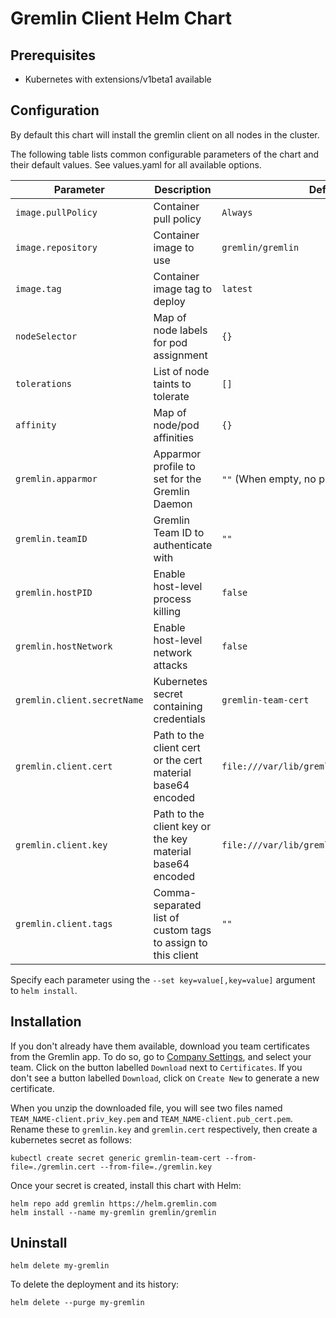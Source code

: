 # Gremlin Client Helm Chart

## Prerequisites

* Kubernetes with extensions/v1beta1 available

## Configuration

By default this chart will install the gremlin client on all nodes in the
cluster.

The following table lists common configurable parameters of the chart and
their default values. See values.yaml for all available options.

|       Parameter                        |           Description                                          |                         Default                                             |
|----------------------------------------|----------------------------------------------------------------|-----------------------------------------------------------------------------|
| `image.pullPolicy`                     | Container pull policy                                          | `Always`                                                                    |
| `image.repository`                     | Container image to use                                         | `gremlin/gremlin`                                                           |
| `image.tag`                            | Container image tag to deploy                                  | `latest`                                                                    |
| `nodeSelector`                         | Map of node labels for pod assignment                          | `{}`                                                                        |
| `tolerations`                          | List of node taints to tolerate                                | `[]`                                                                        |
| `affinity`                             | Map of node/pod affinities                                     | `{}`                                                                        |
| `gremlin.apparmor`                     | Apparmor profile to set for the Gremlin Daemon                 | `""` (When empty, no profile is set)                                        |
| `gremlin.teamID`                       | Gremlin Team ID to authenticate with                           | `""`                                                                        |
| `gremlin.hostPID`                      | Enable host-level process killing                              | `false`                                                                     |
| `gremlin.hostNetwork`                  | Enable host-level network attacks                              | `false`                                                                     |
| `gremlin.client.secretName`            | Kubernetes secret containing credentials                       | `gremlin-team-cert`                                                         |
| `gremlin.client.cert`                  | Path to the client cert or the cert material base64 encoded    | `file:///var/lib/gremlin/cert/gremlin.cert`                                 |
| `gremlin.client.key`                   | Path to the client key or the key material base64 encoded      | `file:///var/lib/gremlin/cert/gremlin.key`                                  |
| `gremlin.client.tags`                  | Comma-separated list of custom tags to assign to this client   | `""`                                                                        |

Specify each parameter using the `--set key=value[,key=value]` argument to
`helm install`.

## Installation

If you don't already have them available, download you team certificates from the Gremlin app. To do so, go to [Company Settings](https://app.gremlin.com/settings/teams), and select your team. Click on the button labelled `Download` next to `Certificates`. If you don't see a button labelled `Download`, click on `Create New` to generate a new certificate.

When you unzip the downloaded file, you will see two files named `TEAM_NAME-client.priv_key.pem` and `TEAM_NAME-client.pub_cert.pem`. Rename these to `gremlin.key` and `gremlin.cert` respectively, then create a kubernetes secret as follows:

```shell
kubectl create secret generic gremlin-team-cert --from-file=./gremlin.cert --from-file=./gremlin.key
```

Once your secret is created, install this chart with Helm:

```shell
helm repo add gremlin https://helm.gremlin.com
helm install --name my-gremlin gremlin/gremlin
```

## Uninstall

```shell
helm delete my-gremlin
```

To delete the deployment and its history:
```shell
helm delete --purge my-gremlin
```
